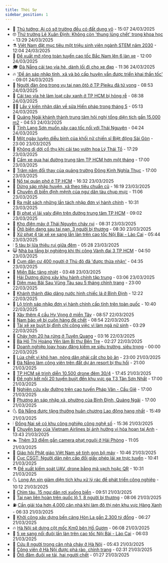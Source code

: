 ```yaml
---
title: Thời Sự
sidebar_position: 1
---
```


<!-- vnexpress-thoi-su:START -->
- 🦒 [Thủ tướng: Ai có sở trường đều có đất dụng võ](https://vnexpress.net/thu-tuong-ai-co-so-truong-deu-co-dat-dung-vo-4865356.html) - 15:07 24/03/2025
- 🤓 [Thứ trưởng Lê Xuân Định: Không còn &#39;thung lũng chết&#39; trong khoa học](https://vnexpress.net/thu-truong-le-xuan-dinh-khong-con-thung-lung-chet-trong-khoa-hoc-4865351.html) - 13:29 24/03/2025
- ⚗️ [Việt Nam đặt mục tiêu một triệu sinh viên ngành STEM năm 2030](https://vnexpress.net/viet-nam-dat-muc-tieu-mot-trieu-sinh-vien-nganh-stem-nam-2030-4865280.html) - 12:04 24/03/2025
- 🌊 [Đề xuất mở rộng toàn tuyến cao tốc Bắc Nam lên 6 làn xe](https://vnexpress.net/de-xuat-mo-rong-toan-tuyen-cao-toc-bac-nam-len-6-lan-xe-4865270.html) - 12:00 24/03/2025
- 🎓 [Đà Nẵng cải tạo vỉa hè, dành lối đi cho xe đạp](https://vnexpress.net/da-nang-cai-tao-via-he-danh-loi-di-cho-xe-dap-4865269.html) - 11:36 24/03/2025
- 🔥 [&#39;Đề án sáp nhập tỉnh, xã và bỏ cấp huyện vẫn được triển khai thần tốc&#39;](https://vnexpress.net/de-an-sap-nhap-tinh-xa-va-bo-cap-huyen-van-duoc-trien-khai-than-toc-4865153.html) - 09:01 24/03/2025
- 🦏 [Người đàn ông trong vụ tai nạn ôtô ở TP Pleiku đã tử vong](https://vnexpress.net/nguoi-dan-ong-trong-vu-tai-nan-oto-o-tp-pleiku-da-tu-vong-4865196.html) - 08:53 24/03/2025
- 👺 [Cải tạo vỉa hè làm loạt cây xanh ở TP HCM bị hỏng rễ](https://vnexpress.net/cai-tao-via-he-lam-loat-cay-xanh-o-tp-hcm-bi-hong-re-4865217.html) - 08:38 24/03/2025
- 🧑‍🏫 [Lấy ý kiến nhân dân về sửa Hiến pháp trong tháng 5](https://vnexpress.net/lay-y-kien-nhan-dan-ve-sua-hien-phap-trong-thang-5-4865112.html) - 05:13 24/03/2025
- 🚦 [Quảng Ngãi khánh thành trung tâm hội nghị tổng diện tích gần 15.000 m2](https://vnexpress.net/quang-ngai-khanh-thanh-trung-tam-hoi-nghi-tong-dien-tich-gan-15-000-m2-4865065.html) - 04:53 24/03/2025
- 🎉 [Tỉnh Lạng Sơn muốn xây cao tốc nối với Thái Nguyên](https://vnexpress.net/tinh-lang-son-muon-xay-cao-toc-noi-voi-thai-nguyen-4865021.html) - 04:24 24/03/2025
- 🦒 [Một ngày luyện diễu binh của khối nữ chiến sĩ Biệt động Sài Gòn](https://vnexpress.net/mot-ngay-luyen-dieu-binh-cua-khoi-nu-chien-si-biet-dong-sai-gon-4864229.html) - 23:00 23/03/2025
- 🤗 [Không di dời cổ thụ khi cải tạo vườn hoa Lý Thái Tổ](https://vnexpress.net/khong-di-doi-co-thu-khi-cai-tao-vuon-hoa-ly-thai-to-4864883.html) - 17:29 23/03/2025
- 💼 [Cấm xe qua hai đường trung tâm TP HCM hơn một tháng](https://vnexpress.net/cam-xe-qua-hai-duong-trung-tam-tp-hcm-hon-mot-thang-4864863.html) - 17:00 23/03/2025
- 🤩 [Trăm năm đổi thay của quảng trường Đông Kinh Nghĩa Thục](https://vnexpress.net/tram-nam-doi-thay-cua-quang-truong-dong-kinh-nghia-thuc-4864233.html) - 17:00 23/03/2025
- 🤡 [Nổ tại quán phở ở TP HCM](https://vnexpress.net/no-tai-quan-pho-o-tp-hcm-4864914.html) - 16:32 23/03/2025
- 💯 [Dừng sáp nhập huyện, xã theo tiêu chuẩn cũ](https://vnexpress.net/dung-sap-nhap-huyen-xa-theo-tieu-chuan-cu-4864910.html) - 16:19 23/03/2025
- 👺 [Chuyến đi biển định mệnh của ngư dân tàu chụp mực](https://vnexpress.net/chuyen-di-bien-dinh-menh-cua-ngu-dan-tau-chup-muc-4864814.html) - 11:06 23/03/2025
- 🌮 [Ra mắt sách những lần tách nhập đơn vị hành chính](https://vnexpress.net/ra-mat-sach-nhung-lan-tach-nhap-don-vi-hanh-chinh-4864831.html) - 10:31 23/03/2025
- 🥸 [Bị phạt vì lái valy điện trên đường trung tâm TP HCM](https://vnexpress.net/bi-phat-vi-lai-valy-dien-tren-duong-trung-tam-tp-hcm-4864811.html) - 09:02 23/03/2025
- 🐻 [Kho điện máy ở Thái Nguyên cháy rụi](https://vnexpress.net/kho-dien-may-o-thai-nguyen-chay-rui-4864807.html) - 08:31 23/03/2025
- 👀 [Ôtô biến dạng sau tai nạn, 3 người bị thương](https://vnexpress.net/oto-bien-dang-sau-tai-nan-3-nguoi-bi-thuong-4864803.html) - 08:30 23/03/2025
- 🤔 [Xử phạt 4 tài xế xe sang lấn làn trên cao tốc Nội Bài - Lào Cai](https://vnexpress.net/xu-phat-4-tai-xe-xe-sang-lan-lan-tren-cao-toc-noi-bai-lao-cai-4864771.html) - 05:44 23/03/2025
- 🕯 [5 tàu bị lửa thiêu rụi giữa đêm](https://vnexpress.net/5-tau-bi-lua-thieu-rui-giua-dem-4864767.html) - 05:28 23/03/2025
- 😺 [Nhà ba tầng bị nghiêng khi thi công Vành đai 3 TP HCM](https://vnexpress.net/nha-ba-tang-bi-nghieng-khi-thi-cong-vanh-dai-3-tp-hcm-4864738.html) - 04:50 23/03/2025
- 🦆 [Cụm dân cư 400 người ở Thủ đô đã &#39;được thừa nhận&#39;](https://vnexpress.net/cum-dan-cu-400-nguoi-o-thu-do-da-duoc-thua-nhan-4864732.html) - 04:35 23/03/2025
- 🧰 [Miền Bắc tăng nhiệt](https://vnexpress.net/mien-bac-tang-nhiet-4864733.html) - 03:48 23/03/2025
- 🦍 [Hải Dương dừng xây khu hành chính tập trung](https://vnexpress.net/hai-duong-dung-xay-khu-hanh-chinh-tap-trung-4864730.html) - 03:06 23/03/2025
- 🧰 [Diện mạo Bãi Sau Vũng Tàu sau 5 tháng chỉnh trang](https://vnexpress.net/dien-mao-bai-sau-vung-tau-sau-5-thang-chinh-trang-4864622.html) - 23:00 22/03/2025
- 💃 [Khánh thành đập dâng nước hình chiếc lá ở Bình Định](https://vnexpress.net/khanh-thanh-dap-dang-nuoc-hinh-chiec-la-o-binh-dinh-4864627.html) - 12:22 22/03/2025
- 🧰 [Lộ trình sáp nhập đơn vị hành chính cấp tỉnh trên toàn quốc](https://vnexpress.net/lo-trinh-sap-nhap-don-vi-hanh-chinh-cap-tinh-tren-toan-quoc-4864585.html) - 10:40 22/03/2025
- 🚀 [Xây thêm 4 cầu Hy Vọng ở miền Tây](https://vnexpress.net/xay-them-4-cau-hy-vong-o-mien-tay-4864504.html) - 08:57 22/03/2025
- 🎊 [Nam bảo vệ bị cuộn hàng đè chết](https://vnexpress.net/nam-bao-ve-bi-cuon-hang-de-chet-4864545.html) - 08:54 22/03/2025
- 🤭 [Tài xế xe buýt bị đình chỉ công việc vì làm ngã nữ sinh](https://vnexpress.net/tai-xe-xe-buyt-bi-dinh-chi-cong-viec-vi-lam-nga-nu-sinh-4864493.html) - 03:29 22/03/2025
- 🤗 [Cháy hơn 20 ha rừng ở Tuyên Quang](https://vnexpress.net/chay-hon-20-ha-rung-o-tuyen-quang-4864450.html) - 03:16 22/03/2025
- 🌈 [Bà Hồ Thị Hoàng Yến làm Bí thư Bến Tre](https://vnexpress.net/ba-ho-thi-hoang-yen-lam-bi-thu-ben-tre-4863084.html) - 02:27 22/03/2025
- 🦣 [Doanh nghiệp loay hoay đăng kiểm xe siêu trường, siêu trọng](https://vnexpress.net/doanh-nghiep-loay-hoay-dang-kiem-xe-sieu-truong-sieu-trong-4864265.html) - 00:00 22/03/2025
- 🎡 [Lúa chết vì khô hạn, nông dân phải cắt cho bò ăn](https://vnexpress.net/lua-chet-vi-kho-han-nong-dan-phai-cat-cho-bo-an-4858759.html) - 23:00 21/03/2025
- 🦏 [Đà Nẵng làm công viên trên đất dự án resort bị thu hồi](https://vnexpress.net/da-nang-lam-cong-vien-tren-dat-du-an-resort-bi-thu-hoi-4864402.html) - 21:00 21/03/2025
- 🎊 [TP HCM sẽ trình diễn 10.500 drone đêm 30/4](https://vnexpress.net/tp-hcm-se-trinh-dien-10-500-drone-dem-30-4-4864408.html) - 17:45 21/03/2025
- 🫶 [Đề nghị kết nối 20 tuyến buýt đến khu vực ga T3 Tân Sơn Nhất](https://vnexpress.net/de-nghi-ket-noi-20-tuyen-buyt-den-khu-vuc-ga-t3-tan-son-nhat-4864337.html) - 17:00 21/03/2025
- 🤔 [Nghiên cứu xây đường trên cao tuyến Pháp Vân - Cầu Giẽ](https://vnexpress.net/nghien-cuu-xay-duong-tren-cao-tuyen-phap-van-cau-gie-4864336.html) - 17:00 21/03/2025
- 🤠 [Phương án sáp nhập xã, phường của Bình Định, Quảng Ngãi](https://vnexpress.net/phuong-an-sap-nhap-xa-phuong-cua-binh-dinh-quang-ngai-4863816.html) - 17:00 21/03/2025
- 🌜 [Đà Nẵng được tặng thưởng huân chương Lao động hạng nhất](https://vnexpress.net/da-nang-duoc-tang-thuong-huan-chuong-lao-dong-hang-nhat-4864380.html) - 15:49 21/03/2025
- 🕯 [Đồng Nai sẽ có khu công nghiệp công nghệ số](https://vnexpress.net/dong-nai-se-co-khu-cong-nghiep-cong-nghe-so-4864388.html) - 15:36 21/03/2025
- 🤔 [Chuyến bay của Vietnam Airlines bị ảnh hưởng vì hỏa hoạn tại Anh](https://vnexpress.net/chuyen-bay-cua-vietnam-airlines-bi-anh-huong-vi-hoa-hoan-tai-anh-4864377.html) - 13:43 21/03/2025
- 🏊 [Thêm 33 điểm gắn camera phạt nguội ở Hải Phòng](https://vnexpress.net/them-33-diem-gan-camera-phat-nguoi-o-hai-phong-4864206.html) - 11:05 21/03/2025
- 🌮 [Giáo hội Phật giáo Việt Nam sẽ tinh gọn bộ máy](https://vnexpress.net/giao-hoi-phat-giao-viet-nam-se-tinh-gon-bo-may-4864314.html) - 10:46 21/03/2025
- 🫣 [Cục CSGT: Người dân nên cấp đổi giấy phép lái xe trực tuyến](https://vnexpress.net/cuc-csgt-nguoi-dan-nen-cap-doi-giay-phep-lai-xe-truc-tuyen-4864298.html) - 10:41 21/03/2025
- ⚗️ [Đề xuất kiểm soát UAV, drone bằng mã vạch hoặc QR](https://vnexpress.net/de-xuat-kiem-soat-uav-drone-bang-ma-vach-hoac-qr-4864313.html) - 10:31 21/03/2025
- 🌜 [Long An xin giảm diện tích khu xử lý rác để phát triển công nghiệp](https://vnexpress.net/long-an-xin-giam-dien-tich-khu-xu-ly-rac-de-phat-trien-cong-nghiep-4864279.html) - 10:12 21/03/2025
- 🌁 [Chìm tàu, 15 ngư dân rơi xuống biển](https://vnexpress.net/chim-tau-15-ngu-dan-roi-xuong-bien-4864306.html) - 09:51 21/03/2025
- 🐲 [Tai nạn liên hoàn trên quốc lộ 1, 8 người bị thương](https://vnexpress.net/tai-nan-lien-hoan-tren-quoc-lo-1-8-nguoi-bi-thuong-4864195.html) - 08:06 21/03/2025
- ⛽️ [Cần giải tỏa hơn 4.000 căn nhà khi làm đô thị nén khu vực Hàng Xanh](https://vnexpress.net/can-giai-toa-hon-4-000-can-nha-khi-lam-do-thi-nen-khu-vuc-hang-xanh-4864176.html) - 06:33 21/03/2025
- 🗽 [Khởi công xây dựng bến cảng Hòn La gần 2.300 tỷ đồng](https://vnexpress.net/khoi-cong-xay-dung-ben-cang-hon-la-gan-2-300-ty-dong-4864169.html) - 06:27 21/03/2025
- 🔥 [Hà Nội sẽ dựng cột mốc Km0 bên Hồ Gươm](https://vnexpress.net/ha-noi-se-dung-cot-moc-km0-ben-ho-guom-4864124.html) - 06:08 21/03/2025
- 💯 [5 xe sang nối đuôi lấn làn trên cao tốc Nội Bài - Lào Cai](https://vnexpress.net/5-xe-sang-noi-duoi-lan-lan-tren-cao-toc-noi-bai-lao-cai-4864122.html) - 06:03 21/03/2025
- 🦆 [Cứu 8 người trong căn nhà cháy ở Hà Nội](https://vnexpress.net/cuu-8-nguoi-trong-can-nha-chay-o-ha-noi-4864126.html) - 05:43 21/03/2025
- 🫣 [Công viên ở Hà Nội được phá rào, chỉnh trang](https://vnexpress.net/cong-vien-o-ha-noi-duoc-pha-rao-chinh-trang-4863911.html) - 02:31 21/03/2025
- 🤡 [Ôtô đâm đuôi xe tải, hai người chết](https://vnexpress.net/oto-dam-duoi-xe-tai-hai-nguoi-chet-4864002.html) - 01:27 21/03/2025<!-- vnexpress-thoi-su:END -->